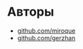 # Авторы

- [github.com/miroque](https://github.com/miroque)
- [github.com/gerzhan](https://github.com/gerzhan)

